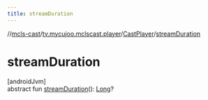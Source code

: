 ```yaml
---
title: streamDuration
---
```

//[mcls-cast](../../../index.html)/[tv.mycujoo.mclscast.player](../index.html)/[CastPlayer](index.html)/[streamDuration](stream-duration.html)



# streamDuration



[androidJvm]\
abstract fun [streamDuration](stream-duration.html)(): [Long](https://kotlinlang.org/api/latest/jvm/stdlib/kotlin/-long/index.html)?




